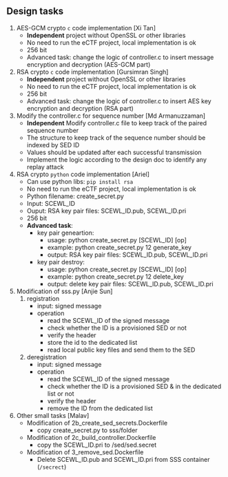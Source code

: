 
## Design tasks

1. AES-GCM crypto `c` code implementation [Xi Tan]
   - **Independent** project without OpenSSL or other libraries
   - No need to run the eCTF project, local implementation is ok
   - 256 bit
   - Advanced task: change the logic of controller.c to insert message encryption and decryption (AES-GCM part)
2. RSA crypto `c` code implementation [Gursimran Singh]
   - **Independent** project without OpenSSL or other libraries
   - No need to run the eCTF project, local implementation is ok
   - 256 bit
   - Advanced task: change the logic of controller.c to insert AES key encryption and decryption (RSA part)
3. Modify the controller.c for sequence number [Md Armanuzzaman]
   - **Independent** Modify controller.c file to keep track of the paired sequence number
   - The structure to keep track of the sequence number should be indexed by SED ID
   - Values should be updated after each successful transmission
   - Implement the logic according to the design doc to identify any replay attack
4. RSA crypto `python` code implementation [Ariel]
   - Can use python libs: `pip install rsa`
   - No need to run the eCTF project, local implementation is ok
   - Python filename: create_secret.py
   - Input: SCEWL_ID
   - Ouput: RSA key pair files: SCEWL_ID.pub, SCEWL_ID.pri
   - 256 bit
   - **Advanced task**:
     - key pair geneartion:
       - usage: python create_secret.py [SCEWL_ID] [op]
       - example: python create_secret.py 12 generate_key
       - output: RSA key pair files: SCEWL_ID.pub, SCEWL_ID.pri
     - key pair destroy:
       - usage: python create_secret.py [SCEWL_ID] [op]
       - example: python create_secret.py 12 delete_key
       - output: delete key pair files: SCEWL_ID.pub, SCEWL_ID.pri
5. Modification of sss.py [Anjie Sun]
   1. registration  
       - input: signed message
       - operation
         - read the SCEWL_ID of the signed message 
         - check whether the ID is a provisioned SED or not
         - verify the header
         - store the id to the dedicated list
         - read local public key files and send them to the SED
   2. deregistration
       - input: signed message
       - operation
         - read the SCEWL_ID of the signed message 
         - check whether the ID is a provisioned SED & in the dedicated list or not
         - verify the header
         - remove the ID from the dedicated list
6. Other small tasks [Malav]
   - Modification of 2b_create_sed_secrets.Dockerfile
      - copy create_secret.py to sss/folder
   - Modification of 2c_build_controller.Dockerfile
      - copy the SCEWL_ID.pri to /sed/sed.secret
   - Modification of 3_remove_sed.Dockerfile
      - Delete SCEWL_ID.pub and SCEWL_ID.pri from SSS container (`/secrect`)